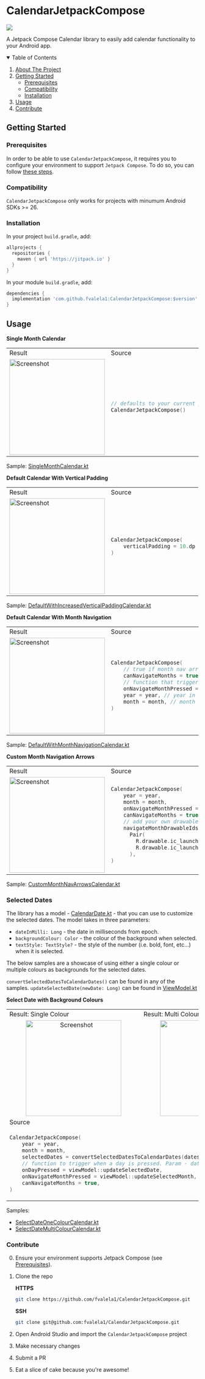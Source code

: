 # CalendarJetpackCompose

[![](https://jitpack.io/v/fvalela1/CalendarJetpackCompose.svg)](https://jitpack.io/#fvalela1/CalendarJetpackCompose)

A Jetpack Compose Calendar library to easily add calendar functionality to your Android app.

<!-- TABLE OF CONTENTS -->
<details open="open">
  <summary>Table of Contents</summary>
  <ol>
    <li>
      <a href="#about-the-project">About The Project</a>
    </li>
    <li>
      <a href="#getting-started">Getting Started</a>
      <ul>
        <li><a href="#prerequisites">Prerequisites</a></li>
        <li><a href="#compatibility">Compatibility</a></li>
        <li><a href="#installation">Installation</a></li>
      </ul>
    </li>
    <li><a href="#usage">Usage</a></li>
    <li><a href="#contribute">Contribute</a></li>
  </ol>
</details>

## Getting Started
### Prerequisites

In order to be able to use `CalendarJetpackCompose`, it requires you to configure your environment to support `Jetpack Compose`. To do so, you can follow [these steps](https://developer.android.com/jetpack/compose/setup).

### Compatibility

`CalendarJetpackCompose` only works for projects with minumum Android SDKs >= 26.

### Installation
In your project `build.gradle`, add:

```gradle
allprojects {
  repositories {
    maven { url 'https://jitpack.io' }
  }
}
```

In your module `build.gradle`, add:

```gradle
dependencies {
  implementation 'com.github.fvalela1:CalendarJetpackCompose:$version'
}
```

## Usage

**Single Month Calendar**
<table>
<tr><td> Result </td> <td> Source </td></tr>
<tr>
<td>

<img width="250" alt="Screenshot" src="docs/images/Default_Calendar.png">

</td>
<td>

```kotlin
// defaults to your current year + month
CalendarJetpackCompose() 
```

</td>
</tr>
</table>

Sample: [SingleMonthCalendar.kt](https://github.com/fvalela1/CalendarJetpackCompose/blob/main/sample/src/main/java/com/fvalela/calendarjetpackcompose/sample/SingleMonthCalendar.kt)

**Default Calendar With Vertical Padding**
<table>
<tr><td> Result </td> <td> Source </td></tr>
<tr>
<td>

<img width="250" alt="Screenshot" src="docs/images/Default_Calendar_Vertical_Padding.png">

</td>
<td>

```kotlin
CalendarJetpackCompose(
    verticalPadding = 10.dp
)
```

</td>
</tr>
</table>

Sample: [DefaultWithIncreasedVerticalPaddingCalendar.kt](https://github.com/fvalela1/CalendarJetpackCompose/blob/main/sample/src/main/java/com/fvalela/calendarjetpackcompose/sample/DefaultWithIncreasedVerticalPaddingCalendar.kt)

**Default Calendar With Month Navigation**
<table>
<tr><td> Result </td> <td> Source </td></tr>
<tr>
<td>

<img width="250" alt="Screenshot" src="docs/images/Default_Calendar_Month_Navigation.gif">

</td>
<td>

```kotlin
CalendarJetpackCompose(
    // true if month nav arrows are visible or not
    canNavigateMonths = true, 
    // function that triggers when a month nav arrow is pressed
    onNavigateMonthPressed = viewModel::updateSelectedMonth, 
    year = year, // year in view
    month = month, // month in view
)
```

</td>

</tr>
</table>

Sample: [DefaultWithMonthNavigationCalendar.kt](https://github.com/fvalela1/CalendarJetpackCompose/blob/main/sample/src/main/java/com/fvalela/calendarjetpackcompose/sample/DefaultWithMonthNavigationCalendar.kt)

**Custom Month Navigation Arrows** 
<table>
<tr><td> Result </td> <td> Source </td></tr>
<tr>
<td>

<img width="250" alt="Screenshot" src="docs/images/Custom_Nav_Buttons.gif">

</td>
<td>

```kotlin
CalendarJetpackCompose(
    year = year,
    month = month,
    onNavigateMonthPressed = viewModel::updateSelectedMonth,
    canNavigateMonths = true,
    // add your own drawables to replace the default arrows
    navigateMonthDrawableIds = 
      Pair(
        R.drawable.ic_launcher_background, 
        R.drawable.ic_launcher_foreground
      ), 
)
```

</td>

</tr>
</table>

Sample: [CustomMonthNavArrowsCalendar.kt](https://github.com/fvalela1/CalendarJetpackCompose/blob/main/sample/src/main/java/com/fvalela/calendarjetpackcompose/sample/CustomMonthNavArrowsCalendar.kt)

### Selected Dates

The library has a model - [CalendarDate.kt](https://github.com/fvalela1/CalendarJetpackCompose/blob/main/CalendarJetPackCompose/src/main/java/com/fvalela/calendarjetpackcompose/model/CalendarDate.kt) - that you can use to customize the selected dates. 
The model takes in three parameters: 
* `dateInMilli: Long` - the date in milliseconds from epoch.
* `backgroundColour: Color` - the colour of the background when selected.
* `textStyle: TextStyle?` - the style of the number (i.e. bold, font, etc...) when it is selected.

The below samples are a showcase of using either a single colour or multiple colours as backgrounds for the selected dates.

`convertSelectedDatesToCalendarDates()` can be found in any of the samples.
`updateSelectedDate(newDate: Long)` can be found in [ViewModel.kt](https://github.com/fvalela1/CalendarJetpackCompose/blob/main/sample/src/main/java/com/fvalela/calendarjetpackcompose/sample/viewmodel/CalendarViewModel.kt)


**Select Date with Background Colours**
<table>
<tr><td> Result: Single Colour </td> <td> Result: Multi Colour </td></tr>
<tr>
<td align="center">

<img width="250" alt="Screenshot" src="docs/images/Single_Colour_Date_Selection.gif">

</td>
<td align="center">
  
<img src="https://user-images.githubusercontent.com/12566260/111799485-4a651380-8888-11eb-94fc-352b45ca085b.gif" width="250"/>

</td>
</tr>
<tr><td colspan="2"> Source </td></tr>
<tr>
<td colspan="2">

```kotlin
CalendarJetpackCompose(
    year = year,
    month = month,
    selectedDates = convertSelectedDatesToCalendarDates(dates = selectedDates),
    // function to trigger when a day is pressed. Param - date in milliseconds: Long
    onDayPressed = viewModel::updateSelectedDate, 
    onNavigateMonthPressed = viewModel::updateSelectedMonth,
    canNavigateMonths = true,
)
```

</td>
</tr>
</table>

Samples: 
* [SelectDateOneColourCalendar.kt](https://github.com/fvalela1/CalendarJetpackCompose/blob/main/sample/src/main/java/com/fvalela/calendarjetpackcompose/sample/SelectDateOneColourCalendar.kt)
* [SelectDateMultiColourCalendar.kt](https://github.com/fvalela1/CalendarJetpackCompose/blob/main/sample/src/main/java/com/fvalela/calendarjetpackcompose/sample/SelectDateMultiColourCalendar.kt)


### Contribute

0. Ensure your environment supports Jetpack Compose (see [Prerequisites](#prerequisites)).
1. Clone the repo
    
    **HTTPS**
    ```sh
   git clone https://github.com/fvalela1/CalendarJetpackCompose.git
   ```
   **SSH**
   ```sh
   git clone git@github.com:fvalela1/CalendarJetpackCompose.git
   ```
2. Open Android Studio and import the `CalendarJetpackCompose` project
3. Make necessary changes
4. Submit a PR
5. Eat a slice of cake because you're awesome!
